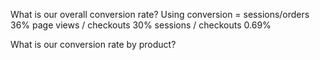 What is our overall conversion rate?
    Using conversion = 
            sessions/orders 36%
            page views / checkouts 30%
            sessions / checkouts 0.69%

What is our conversion rate by product?

